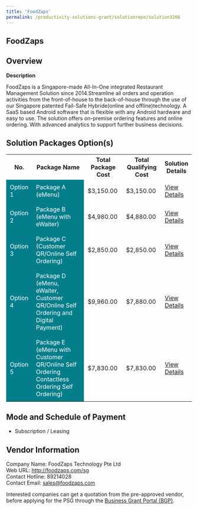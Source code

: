 ```yaml
---
title: 'FoodZaps'
permalink: /productivity-solutions-grant/solutionrepo/solution3266
---
```


## FoodZaps

## Overview

**Description**

FoodZaps is a Singapore-made All-In-One integrated Restaurant Management Solution since 2014.Streamline all orders and operation activities from the front-of-house to the back-of-house through the use of our Singapore patented Fail-Safe Hybride(online and offline)technology. A SaaS based Android software that is flexible with any Android hardware and easy to use. The solution offers on-premise ordering features and online ordering. With advanced analytics to support further business decisions.

## Solution Packages Option(s)

<table>
<tr>
<th><b>No.</b></th>
<th><b>Package Name</b></th>
<th><b>Total Package Cost</b></th>
<th><b>Total Qualifying Cost</b></th>
<th><b>Solution Details</b></th>
</tr>
<tr>
<td style='padding: 10px; background-color: #037E8A; color: #FFFFFF;'>Option 1</td>
<td style='padding: 10px; background-color: #037E8A; color: #FFFFFF;'>Package A (eMenu)</td>
<td style='padding: 10px;'>$3,150.00</td>
<td style='padding: 10px;'>$3,150.00</td>
<td style='padding: 10px;'><a href='/images/psg/Foodzap_20220151_Desensitised_Annex_3__Part_1.pdf' target='_blank'>View Details</a></td>
</tr>
<tr>
<td style='padding: 10px; background-color: #037E8A; color: #FFFFFF;'>Option 2</td>
<td style='padding: 10px; background-color: #037E8A; color: #FFFFFF;'>Package B (eMenu with eWaiter)</td>
<td style='padding: 10px;'>$4,980.00</td>
<td style='padding: 10px;'>$4,880.00</td>
<td style='padding: 10px;'><a href='/images/psg/Foodzap_20220151_Desensitised_Annex_3__Part_2.pdf' target='_blank'>View Details</a></td>
</tr>
<tr>
<td style='padding: 10px; background-color: #037E8A; color: #FFFFFF;'>Option 3</td>
<td style='padding: 10px; background-color: #037E8A; color: #FFFFFF;'>Package C (Customer QR/Online Self Ordering)</td>
<td style='padding: 10px;'>$2,850.00</td>
<td style='padding: 10px;'>$2,850.00</td>
<td style='padding: 10px;'><a href='/images/psg/Foodzap_20220151_Desensitised_Annex_3__Part_3.pdf' target='_blank'>View Details</a></td>
</tr>
<tr>
<td style='padding: 10px; background-color: #037E8A; color: #FFFFFF;'>Option 4</td>
<td style='padding: 10px; background-color: #037E8A; color: #FFFFFF;'>Package D (eMenu, eWaiter, Customer QR/Online Self Ordering and Digital Payment)</td>
<td style='padding: 10px;'>$9,960.00</td>
<td style='padding: 10px;'>$7,880.00</td>
<td style='padding: 10px;'><a href='/images/psg/Foodzap_20220151_Desensitised_Annex_3__Part_4.pdf' target='_blank'>View Details</a></td>
</tr>
<tr>
<td style='padding: 10px; background-color: #037E8A; color: #FFFFFF;'>Option 5</td>
<td style='padding: 10px; background-color: #037E8A; color: #FFFFFF;'>Package E (eMenu with Customer QR/Online Self Ordering Contactless Ordering Self Ordering)</td>
<td style='padding: 10px;'>$7,830.00</td>
<td style='padding: 10px;'>$7,830.00</td>
<td style='padding: 10px;'><a href='/images/psg/Foodzap_20220151_Desensitised_Annex_3__Part_5.pdf' target='_blank'>View Details</a></td>
</tr>
</table>

## Mode and Schedule of Payment

 - Subscription / Leasing

## Vendor Information

 Company Name: FoodZaps Technology Pte Ltd<br>Web URL: http://foodzaps.com/sg <br>Contact Hotline: 89214028 <br>Contact Email: sales@foodzaps.com <br>

Interested companies can get a quotation from the pre-approved vendor, before applying for the PSG through the <a href='https://www.businessgrants.gov.sg/' target='_blank' rel='noopener'>Business Grant Portal (BGP)</a>.

<script src="/jquery/resize-tables.js"></script>

